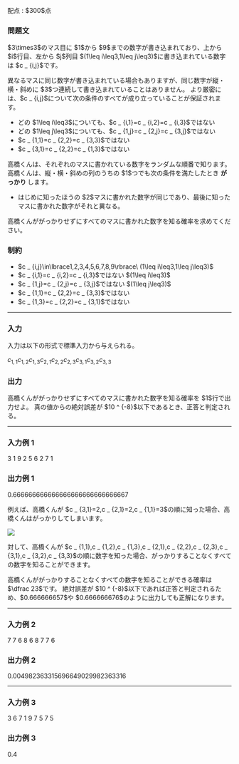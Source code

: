 
<div>

<span>

<span>

<p>
配点 : $300$点
</p>

<div>

<section>

### **問題文**

<p>
$3\times3$のマス目に $1$から $9$までの数字が書き込まれており、上から $i$行目、左から $j$列目 $(1\leq i\leq3,1\leq j\leq3)$に書き込まれている数字は $c _ {i,j}$です。
</p>

<p>
異なるマスに同じ数字が書き込まれている場合もありますが、同じ数字が縦・横・斜めに $3$つ連続して書き込まれていることはありません。
より厳密には、$c _ {i,j}$について次の条件のすべてが成り立っていることが保証されます。
</p>

<ul>

<li>
どの $1\leq i\leq3$についても、$c _ {i,1}=c _ {i,2}=c _ {i,3}$ではない
</li>

<li>
どの $1\leq j\leq3$についても、$c _ {1,j}=c _ {2,j}=c _ {3,j}$ではない
</li>

<li>
$c _ {1,1}=c _ {2,2}=c _ {3,3}$ではない
</li>

<li>
$c _ {3,1}=c _ {2,2}=c _ {1,3}$ではない
</li>

</ul>

<p>
高橋くんは、それぞれのマスに書かれている数字をランダムな順番で知ります。
高橋くんは、縦・横・斜めの列のうちの $1$つでも次の条件を満たしたとき
<strong>
がっかり
</strong>
します。
</p>

<ul>

<li>
はじめに知ったほうの $2$マスに書かれた数字が同じであり、最後に知ったマスに書かれた数字がそれと異なる。
</li>

</ul>

<p>
高橋くんががっかりせずにすべてのマスに書かれた数字を知る確率を求めてください。
</p>

</section>

</div>

<div>

<section>

### **制約**

<ul>

<li>
$c _ {i,j}\in\lbrace1,2,3,4,5,6,7,8,9\rbrace\ (1\leq i\leq3,1\leq j\leq3)$
</li>

<li>
$c _ {i,1}=c _ {i,2}=c _ {i,3}$ではない $(1\leq i\leq3)$
</li>

<li>
$c _ {1,j}=c _ {2,j}=c _ {3,j}$ではない $(1\leq j\leq3)$
</li>

<li>
$c _ {1,1}=c _ {2,2}=c _ {3,3}$ではない
</li>

<li>
$c _ {1,3}=c _ {2,2}=c _ {3,1}$ではない
</li>

</ul>

</section>

</div>

---

<div>

<div>

<section>

### **入力**

<p>
入力は以下の形式で標準入力から与えられる。
</p>

<div>

$c _ {1,1}$$c _ {1,2}$$c _ {1,3}$$c _ {2,1}$$c _ {2,2}$$c _ {2,3}$$c _ {3,1}$$c _ {3,2}$$c _ {3,3}$
</div>

</section>

</div>

<div>

<section>

### **出力**

<p>
高橋くんががっかりせずにすべてのマスに書かれた数字を知る確率を $1$行で出力せよ。
真の値からの絶対誤差が $10 ^ {-8}$以下であるとき、正答と判定される。
</p>

</section>

</div>

</div>

---

<div>

<section>

### **入力例 1**

<div>

3 1 9
2 5 6
2 7 1

</div>

</section>

</div>

<div>

<section>

### **出力例 1**

<div>

0.666666666666666666666666666667

</div>

<p>
例えば、高橋くんが $c _ {3,1}=2,c _ {2,1}=2,c _ {1,1}=3$の順に知った場合、高橋くんはがっかりしてしまいます。
</p>

<p>

<img src="https://img.atcoder.jp/abc319/d4635a227bbb8db7143f4bbee77a9979.png">

</img>

</p>

<p>
対して、高橋くんが $c _ {1,1},c _ {1,2},c _ {1,3},c _ {2,1},c _ {2,2},c _ {2,3},c _ {3,1},c _ {3,2},c _ {3,3}$の順に数字を知った場合、がっかりすることなくすべての数字を知ることができます。
</p>

<p>
高橋くんががっかりすることなくすべての数字を知ることができる確率は $\dfrac 23$です。
絶対誤差が $10 ^ {-8}$以下であれば正答と判定されるため、$0.666666657$や $0.666666676$のように出力しても正解になります。
</p>

</section>

</div>

---

<div>

<section>

### **入力例 2**

<div>

7 7 6
8 6 8
7 7 6

</div>

</section>

</div>

<div>

<section>

### **出力例 2**

<div>

0.004982363315696649029982363316

</div>

</section>

</div>

---

<div>

<section>

### **入力例 3**

<div>

3 6 7
1 9 7
5 7 5

</div>

</section>

</div>

<div>

<section>

### **出力例 3**

<div>

0.4

</div>

</section>

</div>

</span>

</span>

</div>
